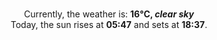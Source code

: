 <p  align="center"><br/>Currently, the weather is: <b> 16°C, <i>clear sky</i></b></br>Today, the sun rises at <b>05:47</b> and sets at <b>18:37</b>.</p>